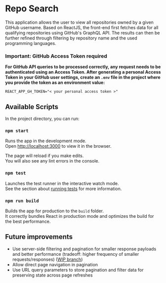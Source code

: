 # Repo Search

This application allows the user to view all repositories owned by a given GitHub username. Based on ReactJS, the front-end first fetches data for all qualifying repositories using GitHub's GraphQL API. The results can then be further refined through filtering by repository name and the used programming languages.

### Important: GitHub Access Token required

**For GitHub API queries to be processed correctly, any request needs to be authenticated using an Access Token. After generating a personal Access Token in your GitHub user settings, create an  `.env` file in the project where you provide the token as an environment value:**

```
REACT_APP_GH_TOKEN="< your personal access token >"
```
## Available Scripts


In the project directory, you can run:

### `npm start`

Runs the app in the development mode.\
Open [http://localhost:3000](http://localhost:3000) to view it in the browser.

The page will reload if you make edits.\
You will also see any lint errors in the console.

### `npm test`

Launches the test runner in the interactive watch mode.\
See the section about [running tests](https://facebook.github.io/create-react-app/docs/running-tests) for more information.

### `npm run build`

Builds the app for production to the `build` folder.\
It correctly bundles React in production mode and optimizes the build for the best performance.

## Future improvements

- Use server-side filtering and pagination for smaller response payloads and better performance (tradeoff: higher frequency of smaller requests/responses) ([WIP branch](https://github.com/timonsommer/repo-search/tree/server-filtering))
- Allow direct page navigation in pagination
- Use URL query parameters to store pagination and filter data for preserving state across page refreshes

